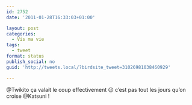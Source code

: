 ```yaml
---
id: 2752
date: '2011-01-28T16:33:03+01:00'

layout: post
categories:
  - Vis ma vie
tags:
  - tweet
format: status
publish_social: no
guid: 'http://tweets.local/?birdsite_tweet=31026981038460929'

---
```


@Twikito ça valait le coup effectivement 😉 c’est pas tout les jours qu’on croise @Katsuni !
